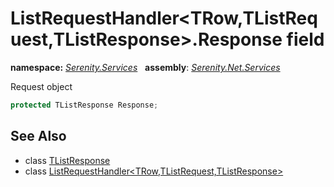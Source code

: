 # ListRequestHandler&lt;TRow,TListRequest,TListResponse&gt;.Response field
**namespace:** *[Serenity.Services](../../README.md#serenity.services-namespace)*   **assembly**: *[Serenity.Net.Services](../../README.md)*

Request object

```csharp
protected TListResponse Response;
```

## See Also

* class [TListResponse](../Serenity.Net.Services/../ListRequestHandler-3.TListResponse.md)
* class [ListRequestHandler&lt;TRow,TListRequest,TListResponse&gt;](../ListRequestHandler-3.md)